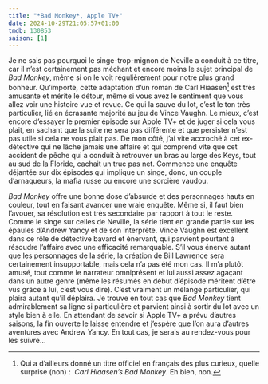 ```yaml
---
title: "*Bad Monkey*, Apple TV+"
date: 2024-10-29T21:05:57+01:00
tmdb: 130853 
saison: [1]
---
```


Je ne sais pas pourquoi le singe-trop-mignon de Neville a conduit à ce titre, car il n’est certainement pas méchant et encore moins le sujet principal de *Bad Monkey*, même si on le voit régulièrement pour notre plus grand bonheur. Qu’importe, cette adaptation d’un roman de Carl Hiaasen[^1] est très amusante et mérite le détour, même si vous avez le sentiment que vous allez voir une histoire vue et revue. Ce qui la sauve du lot, c’est le ton très particulier, lié en écrasante majorité au jeu de Vince Vaughn. Le mieux, c’est encore d’essayer le premier épisode sur Apple TV+ et de juger si cela vous plait, en sachant que la suite ne sera pas différente et que persister n’est pas utile si cela ne vous plait pas. De mon côté, j’ai vite accroché à cet ex-détective qui ne lâche jamais une affaire et qui comprend vite que cet accident de pêche qui a conduit à retrouver un bras au large des Keys, tout au sud de la Floride, cachait un truc pas net. Commence une enquête déjantée sur dix épisodes qui implique un singe, donc, un couple d’arnaqueurs, la mafia russe ou encore une sorcière vaudou. 

*Bad Monkey* offre une bonne dose d’absurde et des personnages hauts en couleur, tout en faisant avancer une vraie enquête. Même si, il faut bien l’avouer, sa résolution est très secondaire par rapport à tout le reste. Comme le singe sur celles de Neville, la série tient en grande partie sur les épaules d’Andrew Yancy et de son interprète. Vince Vaughn est excellent dans ce rôle de détective bavard et énervant, qui parvient pourtant à résoudre l’affaire avec une efficacité remarquable. S’il vous énerve autant que les personnages de la série, la création de Bill Lawrence sera certainement insupportable, mais cela n’a pas été mon cas. Il m’a plutôt amusé, tout comme le narrateur omniprésent et lui aussi assez agaçant dans un autre genre (même les résumés en début d’épisode méritent d’être vus grâce à lui, c’est vous dire). C’est vraiment un mélange particulier, qui plaira autant qu’il déplaira. Je trouve en tout cas que *Bad Monkey* tient admirablement sa ligne si particulière et parvient ainsi à sortir du lot avec un style bien à elle. En attendant de savoir si Apple TV+ a prévu d’autres saisons, la fin ouverte le laisse entendre et j’espère que l’on aura d’autres aventures avec Andrew Yancy. En tout cas, je serais au rendez-vous pour les suivre…


[^1]: Qui a d’ailleurs donné un titre officiel en français des plus curieux, quelle surprise (non) : *‌ Carl Hiaasen’s Bad Monkey*. Eh bien, non.
